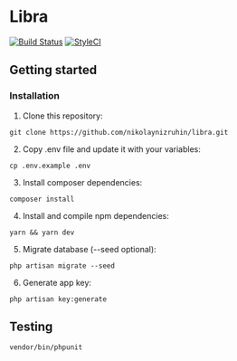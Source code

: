 # Libra

[![Build Status](https://travis-ci.com/nikolaynizruhin/libra.svg?branch=master)](https://travis-ci.com/nikolaynizruhin/libra)
[![StyleCI](https://github.styleci.io/repos/220341513/shield?branch=master)](https://github.styleci.io/repos/220341513)

## Getting started

### Installation

1. Clone this repository:
```
git clone https://github.com/nikolaynizruhin/libra.git
```
2. Copy .env file and update it with your variables:
```
cp .env.example .env
```
3. Install composer dependencies:
```
composer install
```
4. Install and compile npm dependencies:
```
yarn && yarn dev
```
5. Migrate database (--seed optional):
```
php artisan migrate --seed
```
6. Generate app key:
```
php artisan key:generate
```

## Testing

```
vendor/bin/phpunit
```
